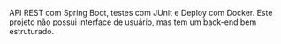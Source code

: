 API REST com Spring Boot, testes com JUnit e Deploy com Docker. Este projeto não possui interface de usuário, mas tem um back-end bem estruturado.
